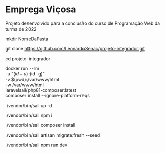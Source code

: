 # Emprega Viçosa
Projeto desenvolvido para a conclusão do curso de Programação Web da turma de 2022

mkdir NomeDaPasta

git clone https://github.com/LeonardoSenac/projeto-integrador.git

cd projeto-integrador

docker run --rm \
    -u "$(id -u):$(id -g)" \
    -v $(pwd):/var/www/html \
    -w /var/www/html \
    laravelsail/php81-composer:latest \
    composer install --ignore-platform-reqs

./vendor/bin/sail up -d

./vendor/bin/sail npm i

./vendor/bin/sail composer install

./vendor/bin/sail artisan migrate:fresh --seed

./vendor/bin/sail npm run dev
